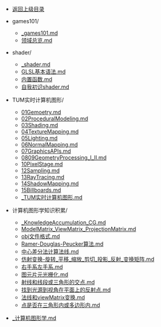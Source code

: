 - [返回上级目录](../)

- games101/
    - [_games101.md](_games101.md)
    - [领域总览.md](领域总览.md)
- shader/
    - [_shader.md](_shader.md)
    - [GLSL基本语法.md](GLSL基本语法.md)
    - [内置函数.md](内置函数.md)
    - [自我初识shader.md](自我初识shader.md)
- TUM实时计算机图形/
    - [01Gemoetry.md](01Gemoetry.md)
    - [02ProceduralModeling.md](02ProceduralModeling.md)
    - [03Shading.md](03Shading.md)
    - [04TextureMapping.md](04TextureMapping.md)
    - [05Lighting.md](05Lighting.md)
    - [06NormalMapping.md](06NormalMapping.md)
    - [07GraphicsAPIs.md](07GraphicsAPIs.md)
    - [0809GeometryProcessing_I_II.md](0809GeometryProcessing_I_II.md)
    - [10PixelStage.md](10PixelStage.md)
    - [12Sampling.md](12Sampling.md)
    - [13RayTracing.md](13RayTracing.md)
    - [14ShadowMapping.md](14ShadowMapping.md)
    - [15Billboards.md](15Billboards.md)
    - [_TUM实时计算机图形.md](_TUM实时计算机图形.md)
- 计算机图形学知识积累/
    - [_KnowledgeAccumulation_CG.md](_KnowledgeAccumulation_CG.md)
    - [ModelMatrix_ViewMatrix_ProjectionMatrix.md](ModelMatrix_ViewMatrix_ProjectionMatrix.md)
    - [obj文件格式.md](obj文件格式.md)
    - [Ramer-Douglas-Peucker算法.md](Ramer-Douglas-Peucker算法.md)
    - [中心差分法计算法线.md](中心差分法计算法线.md)
    - [仿射变换-旋转_平移_缩放_剪切_投影_反射_变换矩阵.md](仿射变换-旋转_平移_缩放_剪切_投影_反射_变换矩阵.md)
    - [右手系左手系.md](右手系左手系.md)
    - [图元片元光栅化.md](图元片元光栅化.md)
    - [射线和线段或三角形的交点.md](射线和线段或三角形的交点.md)
    - [找到光源到视角在平面上的反射点.md](找到光源到视角在平面上的反射点.md)
    - [法线和viewMatrix变换.md](法线和viewMatrix变换.md)
    - [点是否在三角形内或多边形内.md](点是否在三角形内或多边形内.md)
- [_计算机图形学.md](_计算机图形学.md)